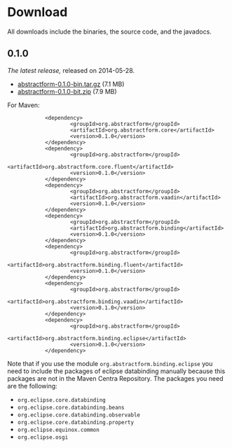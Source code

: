 Download
========

All downloads include the binaries, the source code, and the javadocs.

0.1.0
-----

*The latest release,* released on 2014-05-28.

* [abstractform-0.1.0-bin.tar.gz](https://github.com/frincon/abstractform/releases/download/v0.1.0/abstractform-0.1.0-bin.tar.gz) (7.1 MB)
* [abstractform-0.1.0-bit.zip](https://github.com/frincon/abstractform/releases/download/v0.1.0/abstractform-0.1.0-bin.zip) (7.9 MB)

For Maven:

                <dependency>
                        <groupId>org.abstractform</groupId>
                        <artifactId>org.abstractform.core</artifactId>
                        <version>0.1.0</version>
                </dependency>
                <dependency>
                        <groupId>org.abstractform</groupId>
                        <artifactId>org.abstractform.core.fluent</artifactId>
                        <version>0.1.0</version>
                </dependency>
                <dependency>
                        <groupId>org.abstractform</groupId>
                        <artifactId>org.abstractform.vaadin</artifactId>
                        <version>0.1.0</version>
                </dependency>
                <dependency>
                        <groupId>org.abstractform</groupId>
                        <artifactId>org.abstractform.binding</artifactId>
                        <version>0.1.0</version>
                </dependency>
                <dependency>
                        <groupId>org.abstractform</groupId>
                        <artifactId>org.abstractform.binding.fluent</artifactId>
                        <version>0.1.0</version>
                </dependency>
                <dependency>
                        <groupId>org.abstractform</groupId>
                        <artifactId>org.abstractform.binding.vaadin</artifactId>
                        <version>0.1.0</version>
                </dependency>
                <dependency>
                        <groupId>org.abstractform</groupId>
                        <artifactId>org.abstractform.binding.eclipse</artifactId>
                        <version>0.1.0</version>
                </dependency>

Note that if you use the module `org.abstractform.binding.eclipse` you need to include the packages of eclipse databinding manually
because this packages are not in the Maven Centra Repository. The packages you need are the following:

* `org.eclipse.core.databinding`
* `org.eclipse.core.databinding.beans`
* `org.eclipse.core.databinding.observable`
* `org.eclipse.core.databinding.property`
* `org.eclipse.equinox.common`
* `org.eclipse.osgi`

